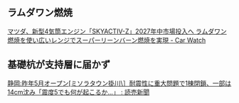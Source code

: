 ## ラムダワン燃焼

[マツダ、新型4気筒エンジン「SKYACTIV-Z」2027年中市場投入へ ラムダワン燃焼を使い広いレンジでスーパーリーンバーン燃焼を実現 - Car Watch](https://car.watch.impress.co.jp/docs/news/1637601.html)

## 基礎杭が支持層に届かず

[静岡:昨年5月オープン\[ミソラタウン掛川\］耐震性に重大問題で1棟閉鎖、一部は14cm沈み「震度5でも何が起こるか…」 : 読売新聞](https://www.yomiuri.co.jp/national/20241107-OYT1T50237/)
